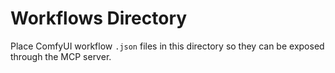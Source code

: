 # Workflows Directory

Place ComfyUI workflow `.json` files in this directory so they can be exposed through the MCP server.
